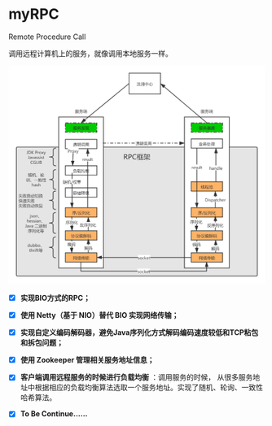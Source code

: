 # myRPC
Remote Procedure Call

调用远程计算机上的服务，就像调用本地服务一样。

![RPC架构](IMG/RPC.png)

- [x] **实现BIO方式的RPC；**
- [x] **使用 Netty（基于 NIO）替代 BIO 实现网络传输；**
- [x] **实现自定义编码解码器，避免Java序列化⽅式解码编码速度较低和TCP粘包和拆包问题；**
- [x] **使用 Zookeeper 管理相关服务地址信息；**
- [x] **客户端调用远程服务的时候进行负载均衡** ：调用服务的时候，
  从很多服务地址中根据相应的负载均衡算法选取一个服务地址。实现了随机、轮询、一致性哈希算法。

- [x] **To Be Continue......**
